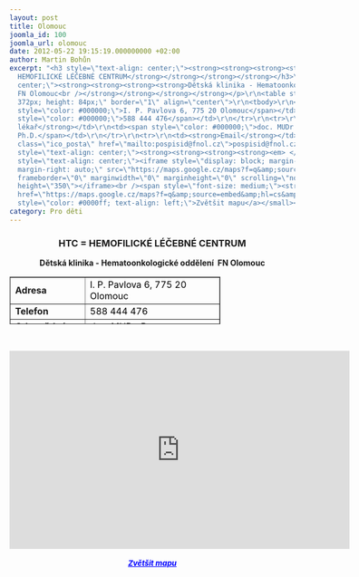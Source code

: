 ```yaml
---
layout: post
title: Olomouc
joomla_id: 100
joomla_url: olomouc
date: 2012-05-22 19:15:19.000000000 +02:00
author: Martin Bohůn
excerpt: "<h3 style=\"text-align: center;\"><strong><strong><strong><strong>HTC =
  HEMOFILICKÉ LÉČEBNÉ CENTRUM</strong></strong></strong></strong></h3>\r\n<p style=\"text-align:
  center;\"><strong><strong><strong><strong>Dětská klinika - Hematoonkologické oddělení 
  FN Olomouc<br /></strong></strong></strong></strong></p>\r\n<table style=\"width:
  372px; height: 84px;\" border=\"1\" align=\"center\">\r\n<tbody>\r\n<tr>\r\n<td><strong>Adresa</strong></td>\r\n<td><span
  style=\"color: #000000;\">I. P. Pavlova 6, 775 20 Olomouc</span></td>\r\n</tr>\r\n<tr>\r\n<td><strong>Telefon</strong></td>\r\n<td><span
  style=\"color: #000000;\">588 444 476</span></td>\r\n</tr>\r\n<tr>\r\n<td><strong>Odpovědný
  lékař</strong></td>\r\n<td><span style=\"color: #000000;\">doc. MUDr. Dagmar Pospíšilová,
  Ph.D.</span></td>\r\n</tr>\r\n<tr>\r\n<td><strong>Email</strong></td>\r\n<td><a
  class=\"ico_posta\" href=\"mailto:pospisid@fnol.cz\">pospisid@fnol.cz</a></td>\r\n</tr>\r\n</tbody>\r\n</table>\r\n<p
  style=\"text-align: center;\"><strong><strong><strong><strong><em> </em></strong></strong></strong></strong></p>\r\n<p
  style=\"text-align: center;\"><iframe style=\"display: block; margin-left: auto;
  margin-right: auto;\" src=\"https://maps.google.cz/maps?f=q&amp;source=s_q&amp;hl=cs&amp;geocode=&amp;q=Fakultn%C3%AD+nemocnice+olomouc,+I.+P.+Pavlova+6+Olomouc+775+20+&amp;aq=&amp;sll=50.201936,15.828745&amp;sspn=0.003564,0.010568&amp;t=h&amp;brcurrent=5,0,0&amp;ie=UTF8&amp;hq=Fakultn%C3%AD+nemocnice+olomouc,+I.+P.+Pavlova+6+Olomouc+775+20&amp;ll=49.583673,17.238235&amp;spn=0.009738,0.025749&amp;z=15&amp;iwloc=A&amp;output=embed\"
  frameborder=\"0\" marginwidth=\"0\" marginheight=\"0\" scrolling=\"no\" width=\"600\"
  height=\"350\"></iframe><br /><span style=\"font-size: medium;\"><strong><em><small><a
  href=\"https://maps.google.cz/maps?f=q&amp;source=embed&amp;hl=cs&amp;geocode=&amp;q=Fakultn%C3%AD+nemocnice+olomouc,+I.+P.+Pavlova+6+Olomouc+775+20+&amp;aq=&amp;sll=50.201936,15.828745&amp;sspn=0.003564,0.010568&amp;t=h&amp;brcurrent=5,0,0&amp;ie=UTF8&amp;hq=Fakultn%C3%AD+nemocnice+olomouc,+I.+P.+Pavlova+6+Olomouc+775+20&amp;ll=49.583673,17.238235&amp;spn=0.009738,0.025749&amp;z=15&amp;iwloc=A\"
  style=\"color: #0000ff; text-align: left;\">Zvětšit mapu</a></small></em></strong></span></p>"
category: Pro děti
---
```

<h3 style="text-align: center;"><strong><strong><strong><strong>HTC = HEMOFILICKÉ LÉČEBNÉ CENTRUM</strong></strong></strong></strong></h3>
<p style="text-align: center;"><strong><strong><strong><strong>Dětská klinika - Hematoonkologické oddělení  FN Olomouc<br /></strong></strong></strong></strong></p>
<table style="width: 372px; height: 84px;" border="1" align="center">
<tbody>
<tr>
<td><strong>Adresa</strong></td>
<td><span style="color: #000000;">I. P. Pavlova 6, 775 20 Olomouc</span></td>
</tr>
<tr>
<td><strong>Telefon</strong></td>
<td><span style="color: #000000;">588 444 476</span></td>
</tr>
<tr>
<td><strong>Odpovědný lékař</strong></td>
<td><span style="color: #000000;">doc. MUDr. Dagmar Pospíšilová, Ph.D.</span></td>
</tr>
<tr>
<td><strong>Email</strong></td>
<td><a class="ico_posta" href="mailto:pospisid@fnol.cz">pospisid@fnol.cz</a></td>
</tr>
</tbody>
</table>
<p style="text-align: center;"><strong><strong><strong><strong><em> </em></strong></strong></strong></strong></p>
<p style="text-align: center;"><iframe style="display: block; margin-left: auto; margin-right: auto;" src="https://maps.google.cz/maps?f=q&amp;source=s_q&amp;hl=cs&amp;geocode=&amp;q=Fakultn%C3%AD+nemocnice+olomouc,+I.+P.+Pavlova+6+Olomouc+775+20+&amp;aq=&amp;sll=50.201936,15.828745&amp;sspn=0.003564,0.010568&amp;t=h&amp;brcurrent=5,0,0&amp;ie=UTF8&amp;hq=Fakultn%C3%AD+nemocnice+olomouc,+I.+P.+Pavlova+6+Olomouc+775+20&amp;ll=49.583673,17.238235&amp;spn=0.009738,0.025749&amp;z=15&amp;iwloc=A&amp;output=embed" frameborder="0" marginwidth="0" marginheight="0" scrolling="no" width="600" height="350"></iframe><br /><span style="font-size: medium;"><strong><em><small><a href="https://maps.google.cz/maps?f=q&amp;source=embed&amp;hl=cs&amp;geocode=&amp;q=Fakultn%C3%AD+nemocnice+olomouc,+I.+P.+Pavlova+6+Olomouc+775+20+&amp;aq=&amp;sll=50.201936,15.828745&amp;sspn=0.003564,0.010568&amp;t=h&amp;brcurrent=5,0,0&amp;ie=UTF8&amp;hq=Fakultn%C3%AD+nemocnice+olomouc,+I.+P.+Pavlova+6+Olomouc+775+20&amp;ll=49.583673,17.238235&amp;spn=0.009738,0.025749&amp;z=15&amp;iwloc=A" style="color: #0000ff; text-align: left;">Zvětšit mapu</a></small></em></strong></span></p>
